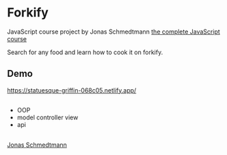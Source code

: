 
# Forkify
JavaScript course project by Jonas Schmedtmann [the complete JavaScript course](https://www.udemy.com/course/the-complete-javascript-course/)

Search for any food and learn how to cook it on forkify.

## Demo

https://statuesque-griffin-068c05.netlify.app/
## 

- OOP
- model controller view
- api


##

[Jonas Schmedtmann](https://twitter.com/jonasschmedtman)

